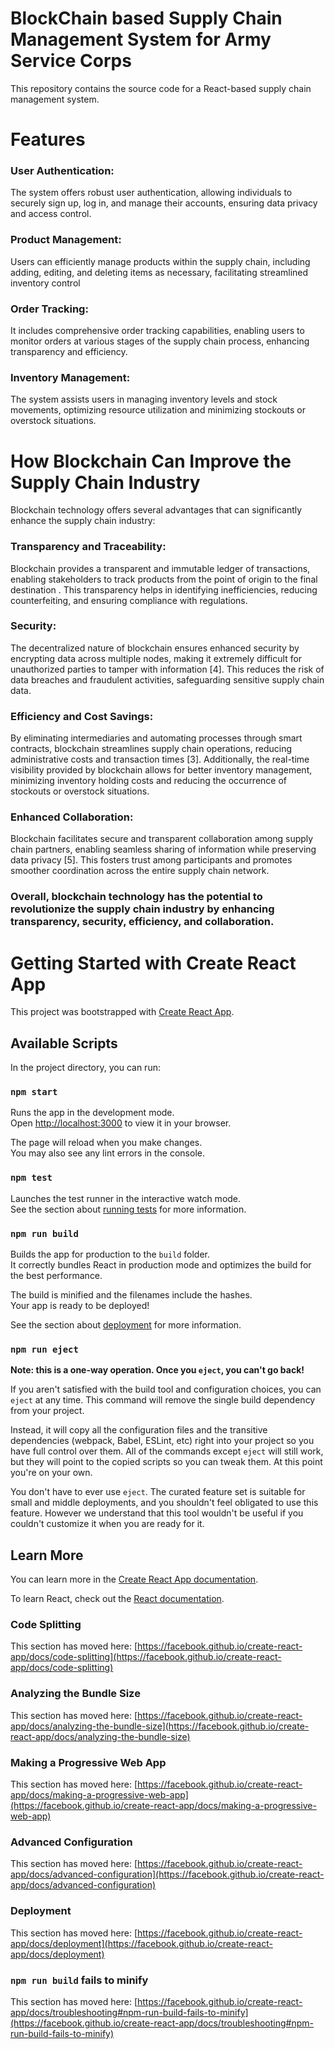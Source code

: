 # BlockChain based  Supply Chain Management System for Army Service Corps
This repository contains the source code for a React-based supply chain management system.

# Features
### User Authentication:
The system offers robust user authentication, allowing individuals to securely sign up, log in, and manage their accounts, ensuring data privacy and access control.
### Product Management: 
Users can efficiently manage products within the supply chain, including adding, editing, and deleting items as necessary, facilitating streamlined inventory control 
### Order Tracking: 
It includes comprehensive order tracking capabilities, enabling users to monitor orders at various stages of the supply chain process, enhancing transparency and efficiency.
### Inventory Management: 
The system assists users in managing inventory levels and stock movements, optimizing resource utilization and minimizing stockouts or overstock situations.



# How Blockchain Can Improve the Supply Chain Industry

Blockchain technology offers several advantages that can significantly enhance the supply chain industry:

### Transparency and Traceability: 
Blockchain provides a transparent and immutable ledger of transactions, enabling stakeholders to track products from the point of origin to the final destination . This transparency helps in identifying inefficiencies, reducing counterfeiting, and ensuring compliance with regulations.
### Security: 
The decentralized nature of blockchain ensures enhanced security by encrypting data across multiple nodes, making it extremely difficult for unauthorized parties to tamper with information [4]. This reduces the risk of data breaches and fraudulent activities, safeguarding sensitive supply chain data.
### Efficiency and Cost Savings:
By eliminating intermediaries and automating processes through smart contracts, blockchain streamlines supply chain operations, reducing administrative costs and transaction times [3]. Additionally, the real-time visibility provided by blockchain allows for better inventory management, minimizing inventory holding costs and reducing the occurrence of stockouts or overstock situations.
### Enhanced Collaboration: 
Blockchain facilitates secure and transparent collaboration among supply chain partners, enabling seamless sharing of information while preserving data privacy [5]. This fosters trust among participants and promotes smoother coordination across the entire supply chain network.

### Overall, blockchain technology has the potential to revolutionize the supply chain industry by enhancing transparency, security, efficiency, and collaboration.

# Getting Started with Create React App

This project was bootstrapped with [Create React App](https://github.com/facebook/create-react-app).

## Available Scripts

In the project directory, you can run:

### `npm start`

Runs the app in the development mode.\
Open [http://localhost:3000](http://localhost:3000) to view it in your browser.

The page will reload when you make changes.\
You may also see any lint errors in the console.

### `npm test`

Launches the test runner in the interactive watch mode.\
See the section about [running tests](https://facebook.github.io/create-react-app/docs/running-tests) for more information.

### `npm run build`

Builds the app for production to the `build` folder.\
It correctly bundles React in production mode and optimizes the build for the best performance.

The build is minified and the filenames include the hashes.\
Your app is ready to be deployed!

See the section about [deployment](https://facebook.github.io/create-react-app/docs/deployment) for more information.

### `npm run eject`

**Note: this is a one-way operation. Once you `eject`, you can't go back!**

If you aren't satisfied with the build tool and configuration choices, you can `eject` at any time. This command will remove the single build dependency from your project.

Instead, it will copy all the configuration files and the transitive dependencies (webpack, Babel, ESLint, etc) right into your project so you have full control over them. All of the commands except `eject` will still work, but they will point to the copied scripts so you can tweak them. At this point you're on your own.

You don't have to ever use `eject`. The curated feature set is suitable for small and middle deployments, and you shouldn't feel obligated to use this feature. However we understand that this tool wouldn't be useful if you couldn't customize it when you are ready for it.

## Learn More

You can learn more in the [Create React App documentation](https://facebook.github.io/create-react-app/docs/getting-started).

To learn React, check out the [React documentation](https://reactjs.org/).

### Code Splitting

This section has moved here: [https://facebook.github.io/create-react-app/docs/code-splitting](https://facebook.github.io/create-react-app/docs/code-splitting)

### Analyzing the Bundle Size

This section has moved here: [https://facebook.github.io/create-react-app/docs/analyzing-the-bundle-size](https://facebook.github.io/create-react-app/docs/analyzing-the-bundle-size)

### Making a Progressive Web App

This section has moved here: [https://facebook.github.io/create-react-app/docs/making-a-progressive-web-app](https://facebook.github.io/create-react-app/docs/making-a-progressive-web-app)

### Advanced Configuration

This section has moved here: [https://facebook.github.io/create-react-app/docs/advanced-configuration](https://facebook.github.io/create-react-app/docs/advanced-configuration)

### Deployment

This section has moved here: [https://facebook.github.io/create-react-app/docs/deployment](https://facebook.github.io/create-react-app/docs/deployment)

### `npm run build` fails to minify

This section has moved here: [https://facebook.github.io/create-react-app/docs/troubleshooting#npm-run-build-fails-to-minify](https://facebook.github.io/create-react-app/docs/troubleshooting#npm-run-build-fails-to-minify)

